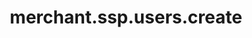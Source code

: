 ---
layout: SpecialLayout
title: merchant.ssp.users.create
description: Endpoint description...
api: merchant
schema: merchant.ssp.users
operationId: merchant.ssp.users.create
operation: post
method: create
authLevel: SECRET
authRoles: Any
---